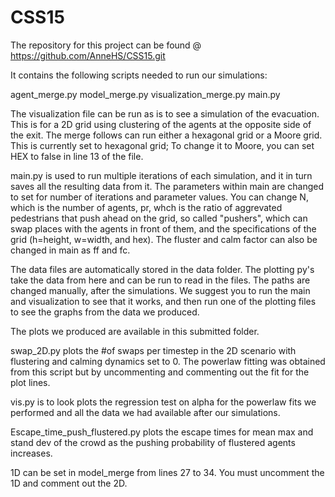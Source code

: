 # CSS15

The repository for this project can be found @ https://github.com/AnneHS/CSS15.git

It contains the following scripts needed to run our simulations:

agent_merge.py
model_merge.py
visualization_merge.py
main.py

The visualization file can be run as is to see a simulation of the evacuation. This is for a 2D grid using clustering of the agents at the opposite side of the exit. The merge follows can run either a hexagonal grid or a Moore grid. This is currently set to hexagonal grid; To change it to Moore, you can set HEX to false in line 13 of the file.

main.py is used to run multiple iterations of each simulation, and it in turn saves all the resulting data from it. The parameters within main are changed to set for number of iterations and parameter values. You can change N, which is the number of agents, pr, whch is the ratio of aggrevated pedestrians that push ahead on the grid, so called "pushers", which can swap places with the agents in front of them, and the specifications of the grid (h=height, w=width, and hex). The fluster and calm factor can also be changed in main as ff and fc.

The data files are automatically stored in the data folder. The plotting py's take the data from here and can be run to read in the files. The paths are changed manually, after the simulations. We suggest you to run the main and visualization to see that it works, and then run one of the plotting files to see the graphs from the data we produced.

The plots we produced are available in this submitted folder.

swap_2D.py plots the #of swaps per timestep in the 2D scenario with flustering and calming dynamics set to 0. The powerlaw fitting was obtained from this script but by uncommenting and commenting out the fit for the plot lines.

vis.py is to look plots the regression test on alpha for the powerlaw fits we performed and all the data we had available after our simulations.

Escape_time_push_flustered.py plots the escape times for mean max and stand dev of the crowd as the pushing probability of flustered agents increases.

1D can be set in model_merge from lines 27 to 34. You must uncomment the 1D and comment out the 2D.
